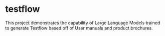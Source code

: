 # testflow
This project demonstrates the capability of Large Language Models trained to generate Testflow based off of User manuals and product brochures. 